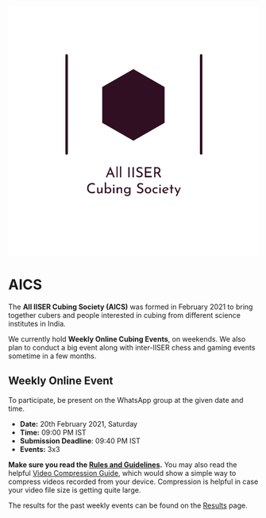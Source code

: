 <img src="Logos/AICS-Logo-Light.svg" style="display:block; margin: auto;" />

# AICS

The **All IISER Cubing Society (AICS)** was formed in February 2021 to bring together cubers and people interested in cubing from different science institutes in India.

We currently hold **Weekly Online Cubing Events**, on weekends. We also plan to conduct a big event along with inter-IISER chess and gaming events sometime in a few months.

## Weekly Online Event

To participate, be present on the WhatsApp group at the given date and time.

- **Date:** 20th February 2021, Saturday
- **Time:** 09:00 PM IST
- **Submission Deadline**: 09:40 PM IST
- **Events:** 3x3

**Make sure you read the [Rules and Guidelines](/rules).** You may also read the helpful [Video Compression Guide](/compression), which would show a simple way to compress videos recorded from your device. Compression is helpful in case your video file size is getting quite large.

The results for the past weekly events can be found on the [Results](/results) page.